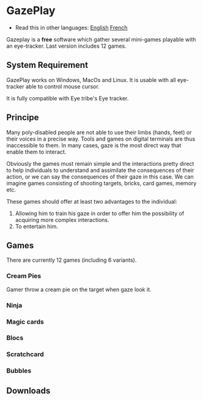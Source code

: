 # GazePlay

* Read this in other languages: [English](README.en.md) [French](../README.md)

Gazeplay is a **free** software which gather several mini-games playable with an eye-tracker.
Last version includes 12 games.


## System Requirement  

GazePlay works on Windows, MacOs and Linux. It is usable with all eye-tracker able to control mouse cursor.

It is fully compatible with Eye tribe's Eye tracker.

## Principe

Many poly-disabled people are not able to use their limbs (hands, feet) or their voices in a precise way. Tools and games on digital terminals are thus inaccessible to them. In many cases, gaze is the most direct way that enable them to interact.

Obviously the games must remain simple and the interactions pretty direct to help individuals to understand and assimilate the consequences of their action, or we can say the consequences of their gaze in this case. We can imagine games consisting of shooting targets, bricks, card games, memory etc.

These games should offer at least two advantages to the individual:
1) Allowing him to train his gaze in order to offer him the possibility of acquiring more complex interactions.
2) To entertain him.

## Games

There are currently 12 games (including 6 variants).

### Cream Pies

Gamer throw a cream pie on the target when gaze look it.

### Ninja



### Magic cards

### Blocs

### Scratchcard

### Bubbles

## Downloads